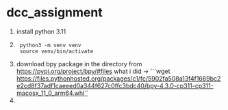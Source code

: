 # dcc_assignment
1. install python 3.11
2. ```
    python3 -m venv venv
    source venv/bin/activate
   ```
4. download bpy package in the directory from https://pypi.org/project/bpy/#files
   what i did -> ```wget https://files.pythonhosted.org/packages/c1/fc/5902fa508a13f4f1669bc2e2cd8f37adf1caeeed0a344f627c0ffc3bdc40/bpy-4.3.0-cp311-cp311-macosx_11_0_arm64.whl``
6. 
